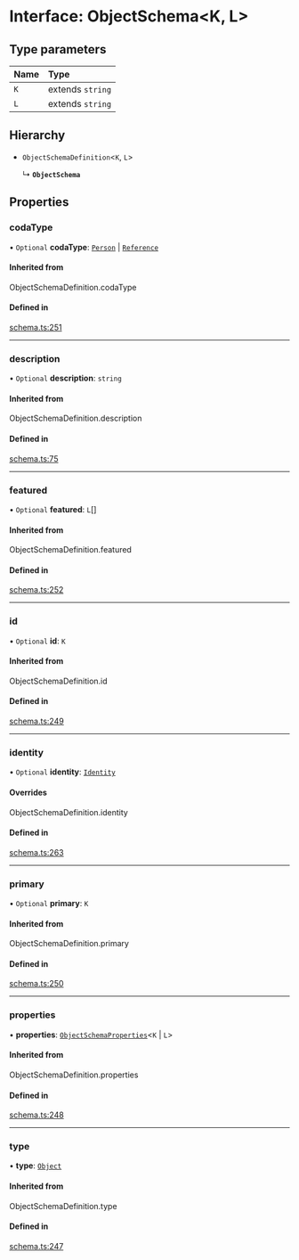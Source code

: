 # Interface: ObjectSchema<K, L\>

## Type parameters

| Name | Type |
| :------ | :------ |
| `K` | extends `string` |
| `L` | extends `string` |

## Hierarchy

- `ObjectSchemaDefinition`<`K`, `L`\>

  ↳ **`ObjectSchema`**

## Properties

### codaType

• `Optional` **codaType**: [`Person`](../enums/ValueHintType.md#person) \| [`Reference`](../enums/ValueHintType.md#reference)

#### Inherited from

ObjectSchemaDefinition.codaType

#### Defined in

[schema.ts:251](https://github.com/coda/packs-sdk/blob/main/schema.ts#L251)

___

### description

• `Optional` **description**: `string`

#### Inherited from

ObjectSchemaDefinition.description

#### Defined in

[schema.ts:75](https://github.com/coda/packs-sdk/blob/main/schema.ts#L75)

___

### featured

• `Optional` **featured**: `L`[]

#### Inherited from

ObjectSchemaDefinition.featured

#### Defined in

[schema.ts:252](https://github.com/coda/packs-sdk/blob/main/schema.ts#L252)

___

### id

• `Optional` **id**: `K`

#### Inherited from

ObjectSchemaDefinition.id

#### Defined in

[schema.ts:249](https://github.com/coda/packs-sdk/blob/main/schema.ts#L249)

___

### identity

• `Optional` **identity**: [`Identity`](Identity.md)

#### Overrides

ObjectSchemaDefinition.identity

#### Defined in

[schema.ts:263](https://github.com/coda/packs-sdk/blob/main/schema.ts#L263)

___

### primary

• `Optional` **primary**: `K`

#### Inherited from

ObjectSchemaDefinition.primary

#### Defined in

[schema.ts:250](https://github.com/coda/packs-sdk/blob/main/schema.ts#L250)

___

### properties

• **properties**: [`ObjectSchemaProperties`](../types/ObjectSchemaProperties.md)<`K` \| `L`\>

#### Inherited from

ObjectSchemaDefinition.properties

#### Defined in

[schema.ts:248](https://github.com/coda/packs-sdk/blob/main/schema.ts#L248)

___

### type

• **type**: [`Object`](../enums/ValueType.md#object)

#### Inherited from

ObjectSchemaDefinition.type

#### Defined in

[schema.ts:247](https://github.com/coda/packs-sdk/blob/main/schema.ts#L247)
